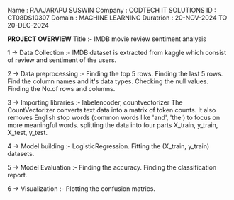 Name : RAAJARAPU SUSWIN
Company : CODTECH IT SOLUTIONS
ID : CT08DS10307 
Domain : MACHINE LEARNING
Duratrion : 20-NOV-2024 TO 20-DEC-2024

**PROJECT OVERVIEW**
Title :- IMDB movie review sentiment analysis

1 -> Data Collection :- 
        IMDB dataset is extracted from kaggle which consist of review and sentiment of the users.
        
2 -> Data preprocessing :-
        Finding the top 5 rows.
        Finding the last 5 rows.
        Find the column names and it's data types.
        Checking the null values.
        Finding the No.of rows and columns.
        
3 -> Importing libraries :-
        labelencoder, countvectorizer The CountVectorizer converts text data into a matrix of token counts. 
        It also removes English stop words (common words like 'and', 'the') to focus on more meaningful words.
        splitting the data into four parts X_train, y_train, X_test, y_test.
        
4 -> Model building :-
          LogisticRegression.
          Fitting the (X_train, y_train) datasets.
          
5 -> Model Evaluation :-
          Finding the accuracy.
          Finding the classification report.

6 -> Visualization :-
          Plotting the confusion matrics.
      
